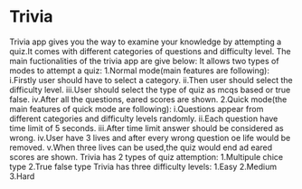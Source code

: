 # Trivia
Trivia app gives you the way to examine your knowledge by attempting a quiz.It comes with different categories of questions and difficulty level.
The main fuctionalities of the trivia app are give below:
It allows two types of modes to attempt a quiz:
    1.Normal mode(main features are following):
        i.Firstly user should have to select a category.
       ii.Then user should select the difficulty level.
      iii.User should select the type of quiz as mcqs based or true false.
       iv.After all the questions, eared scores are shown.
    2.Quick mode(the main features of quick mode are following):
        i.Questions appear from different categories and difficulty levels randomly.
       ii.Each question have time limit of 5 seconds.
      iii.After time limit answer should be considered as wrong.
       iv.User have 3 lives and after every wrong question oe life would be removed.
        v.When three lives can be used,the quiz would end ad eared scores are shown.
Trivia has 2 types of quiz attemption:
    1.Multipule chice type
    2.True false type
Trivia has three difficulty levels:
    1.Easy
    2.Medium
    3.Hard
